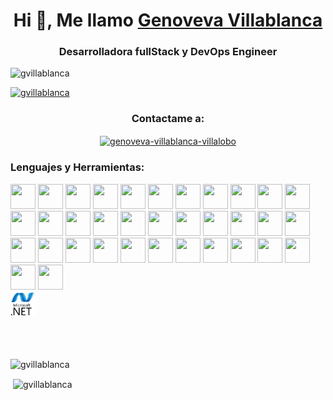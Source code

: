 <h1 align="center">Hi 👋, Me llamo <a href="https://gvillablanca.github.io/gvillablanca/">Genoveva Villablanca</a></h1>
<h3 align="center">Desarrolladora fullStack y DevOps Engineer</h3>

<p align="left"> <img src="https://komarev.com/ghpvc/?username=gvillablanca&label=Profile%20views&color=0e75b6&style=flat" alt="gvillablanca" /> </p>

<p align="left">
    <a href="https://github.com/ryo-ma/github-profile-trophy">
        <img src="https://github-profile-trophy.vercel.app/?username=gvillablanca" alt="gvillablanca" />
    </a> 
</p>

<h3 align="center">Contactame a:</h3>
<p align="center">
    <a href="https://www.linkedin.com/in/gvillablancav/" target="blank">
        <img align="center" src="https://raw.githubusercontent.com/rahuldkjain/github-profile-readme-generator/master/src/images/icons/Social/linked-in-alt.svg" alt="genoveva-villablanca-villalobo" height="30" width="40" />
    </a>
</p>

<h3 align="left">Lenguajes y Herramientas:</h3>

<a><img src="https://cdn.jsdelivr.net/gh/devicons/devicon/icons/androidstudio/androidstudio-original.svg" width="40" height="40"/> </a>
<a><img src="https://cdn.jsdelivr.net/gh/devicons/devicon/icons/angularjs/angularjs-original.svg" width="40" height="40"/> </a>
<a><img src="https://cdn.jsdelivr.net/gh/devicons/devicon/icons/ansible/ansible-original.svg" width="40" height="40"/> </a>
<a><img src="https://cdn.jsdelivr.net/gh/devicons/devicon/icons/arduino/arduino-original.svg" width="40" height="40"/> </a>
<a><img src="https://cdn.jsdelivr.net/gh/devicons/devicon/icons/bash/bash-original.svg" width="40" height="40"/> </a>
<a><img src="https://cdn.jsdelivr.net/gh/devicons/devicon/icons/centos/centos-original.svg" width="40" height="40"/> </a>
<a><img src="https://cdn.jsdelivr.net/gh/devicons/devicon/icons/cplusplus/cplusplus-original.svg" width="40" height="40"/> </a>
<a><img src="https://cdn.jsdelivr.net/gh/devicons/devicon/icons/debian/debian-original.svg" width="40" height="40"/> </a>
<a><img src="https://cdn.jsdelivr.net/gh/devicons/devicon/icons/django/django-plain.svg" width="40" height="40"/> </a>
<a><img src="https://cdn.jsdelivr.net/gh/devicons/devicon/icons/docker/docker-original.svg" width="40" height="40"/> </a>
<a><img src="https://cdn.jsdelivr.net/gh/devicons/devicon/icons/dotnetcore/dotnetcore-original.svg" width="40" height="40"/> </a>
<a><img src="https://cdn.jsdelivr.net/gh/devicons/devicon/icons/rect/rect-original.svg" width="40" height="40"/> </a>
<a><img src="https://cdn.jsdelivr.net/gh/devicons/devicon/icons/git/git-original.svg" width="40" height="40"/> </a>
<a><img src="https://cdn.jsdelivr.net/gh/devicons/devicon/icons/github/github-original.svg" width="40" height="40"/> </a>
<a><img src="https://cdn.jsdelivr.net/gh/devicons/devicon/icons/gitlab/gitlab-original.svg" width="40" height="40"/> </a>
<a><img src="https://cdn.jsdelivr.net/gh/devicons/devicon/icons/googlecloud/googlecloud-original.svg" width="40" height="40"/> </a>
<a><img src="https://cdn.jsdelivr.net/gh/devicons/devicon/icons/html5/html5-original.svg" width="40" height="40"/> </a>
<a><img src="https://cdn.jsdelivr.net/gh/devicons/devicon/icons/ionic/ionic-original.svg" width="40" height="40"/> </a>
<a><img src="https://cdn.jsdelivr.net/gh/devicons/devicon/icons/java/java-original.svg" width="40" height="40"/> </a>
<a><img src="https://cdn.jsdelivr.net/gh/devicons/devicon/icons/javascript/javascript-original.svg" width="40" height="40"/> </a>
<a><img src="https://cdn.jsdelivr.net/gh/devicons/devicon/icons/jira/jira-original.svg" width="40" height="40"/> </a>
<a><img src="https://cdn.jsdelivr.net/gh/devicons/devicon/icons/jquery/jquery-original.svg" width="40" height="40"/> </a>
<a><img src="https://cdn.jsdelivr.net/gh/devicons/devicon/icons/kubernetes/kubernetes-plain.svg" width="40" height="40"/> </a>
<a><img src="https://cdn.jsdelivr.net/gh/devicons/devicon/icons/linux/linux-original.svg" width="40" height="40"/> </a>
<a><img src="https://cdn.jsdelivr.net/gh/devicons/devicon/icons/mongodb/mongodb-original-wordmark.svg" width="40" height="40"/> </a>
<a><img src="https://cdn.jsdelivr.net/gh/devicons/devicon/icons/mysql/mysql-original-wordmark.svg" width="40" height="40"/> </a>
<a><img src="https://cdn.jsdelivr.net/gh/devicons/devicon/icons/nodejs/nodejs-original.svg" width="40" height="40"/> </a>
<a><img src="https://cdn.jsdelivr.net/gh/devicons/devicon/icons/oracle/oracle-original.svg" width="40" height="40"/> </a>
<a><img src="https://cdn.jsdelivr.net/gh/devicons/devicon/icons/python/python-original.svg" width="40" height="40"/> </a>
<a><img src="https://cdn.jsdelivr.net/gh/devicons/devicon/icons/raspberrypi/raspberrypi-original.svg" width="40" height="40"/> </a>
<a><img src="https://cdn.jsdelivr.net/gh/devicons/devicon/icons/react/react-original.svg" width="40" height="40"/> </a>
<a><img src="https://cdn.jsdelivr.net/gh/devicons/devicon/icons/sqlite/sqlite-original.svg" width="40" height="40"/> </a>
<a><img src="https://cdn.jsdelivr.net/gh/devicons/devicon/icons/ssh/ssh-original.svg" width="40" height="40"/> </a>
<a><img src="https://cdn.jsdelivr.net/gh/devicons/devicon/icons/terraform/terraform-original.svg" width="40" height="40"/> </a>
<a><img src="https://cdn.jsdelivr.net/gh/devicons/devicon/icons/ubuntu/ubuntu-plain.svg" width="40" height="40"/>	 </a>		
<a><img src="https://raw.githubusercontent.com/devicons/devicon/master/icons/dot-net/dot-net-original-wordmark.svg" alt="dotnet" width="40" height="40"/> </a> 
<br/>
<br/>
<br/>
<br/>
<p>
    <img align="left" src="https://github-readme-stats.vercel.app/api/top-langs?username=gvillablanca&show_icons=true&locale=en&layout=compact" alt="gvillablanca" />
</p>
<br/>
<p>&nbsp;<img align="center" src="https://github-readme-stats.vercel.app/api?username=gvillablanca&show_icons=true&locale=en" alt="gvillablanca" /></p>
